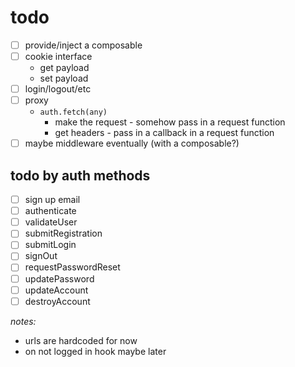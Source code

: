 # todo

- [ ] provide/inject a composable
- [ ] cookie interface
  - get payload
  - set payload
- [ ] login/logout/etc
- [ ] proxy
  - `auth.fetch(any)`
    - make the request - somehow pass in a request function
    - get headers - pass in a callback in a request function
- [ ] maybe middleware eventually (with a composable?)

## todo by auth methods

- [ ] sign up email
- [ ] authenticate
- [ ] validateUser
- [ ] submitRegistration
- [ ] submitLogin
- [ ] signOut
- [ ] requestPasswordReset
- [ ] updatePassword
- [ ] updateAccount
- [ ] destroyAccount

_notes:_

- urls are hardcoded for now
- on not logged in hook maybe later
